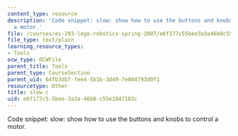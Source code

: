 ```yaml
---
content_type: resource
description: 'Code snippet: slow: show how to use the buttons and knobs to control
  a motor.'
file: /courses/es-293-lego-robotics-spring-2007/e6f177c55bee3a3a46b0c55e1047102c_slow.c
file_type: text/plain
learning_resource_types:
- Tools
ocw_type: OCWFile
parent_title: Tools
parent_type: CourseSection
parent_uid: 64fb3db7-fee4-5b1b-3d49-7e084793d0f1
resourcetype: Other
title: slow.c
uid: e6f177c5-5bee-3a3a-46b0-c55e1047102c
---
```

Code snippet: slow: show how to use the buttons and knobs to control a motor.